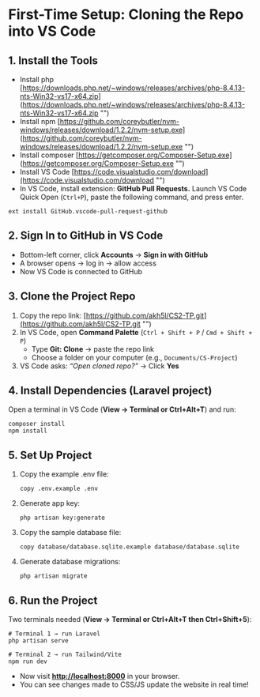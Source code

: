 # First-Time Setup: Cloning the Repo into VS Code

## 1. Install the Tools
- Install php [https://downloads.php.net/~windows/releases/archives/php-8.4.13-nts-Win32-vs17-x64.zip] (https://downloads.php.net/~windows/releases/archives/php-8.4.13-nts-Win32-vs17-x64.zip "")
- Install npm [https://github.com/coreybutler/nvm-windows/releases/download/1.2.2/nvm-setup.exe] (https://github.com/coreybutler/nvm-windows/releases/download/1.2.2/nvm-setup.exe "")
- Install composer [https://getcomposer.org/Composer-Setup.exe] (https://getcomposer.org/Composer-Setup.exe "")
- Install VS Code [https://code.visualstudio.com/download](https://code.visualstudio.com/download "‌")
- In VS Code, install extension: **GitHub Pull Requests.** Launch VS Code Quick Open (`Ctrl+P`), paste the following command, and press enter.

```
ext install GitHub.vscode-pull-request-github
```



## 2. Sign In to GitHub in VS Code

- Bottom-left corner, click **Accounts** → **Sign in with GitHub**
- A browser opens → log in → allow access
- Now VS Code is connected to GitHub



## 3. Clone the Project Repo

1. Copy the repo link: [https://github.com/akh5l/CS2-TP.git](https://github.com/akh5l/CS2-TP.git "‌")
2. In VS Code, open **Command Palette** (`Ctrl + Shift + P` / `Cmd + Shift + P`)
   - Type **Git: Clone** → paste the repo link
   - Choose a folder on your computer (e.g., `Documents/CS-Project`)
3. VS Code asks: _“Open cloned repo?”_ → Click **Yes**



## 4. Install Dependencies (Laravel project)

Open a terminal in VS Code (**View → Terminal or Ctrl+Alt+T**) and run:

```
composer install
npm install
```



## 5. Set Up Project

1. Copy the example .env file:
   ```
   copy .env.example .env

   ```
2. Generate app key:
   ```
   php artisan key:generate

   ```
3. Copy the sample database file:
   ```
   copy database/database.sqlite.example database/database.sqlite

   ```
4. Generate database migrations:
   ```
   php artisan migrate

   ```


## 6. Run the Project

Two terminals needed (**View → Terminal or Ctrl+Alt+T then Ctrl+Shift+5**):

```
# Terminal 1 → run Laravel
php artisan serve

# Terminal 2 → run Tailwind/Vite
npm run dev
```

- Now visit [**http://localhost:8000**](http://localhost:8000 "‌") in your browser.
- You can see changes made to CSS/JS update the website in real time!